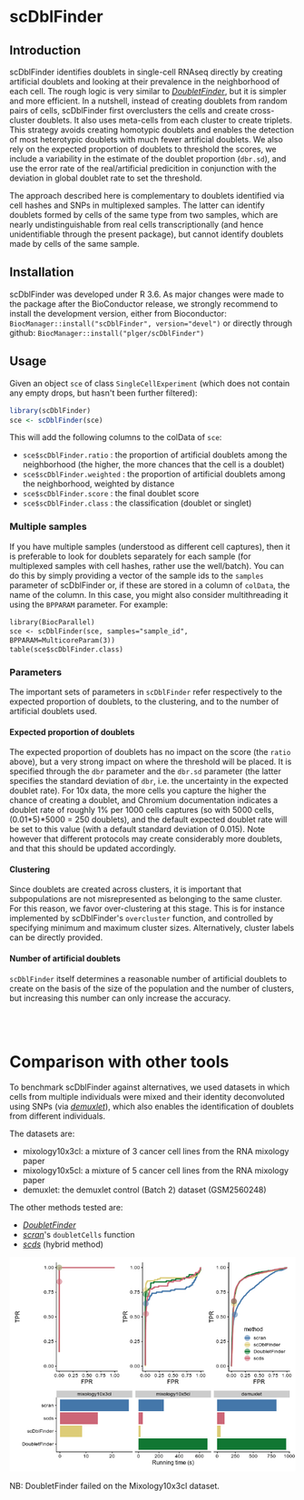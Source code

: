 # scDblFinder

## Introduction

scDblFinder identifies doublets in single-cell RNAseq directly by creating artificial doublets and looking at their 
prevalence in the neighborhood of each cell. The rough logic is very similar to 
*[DoubletFinder](https://github.com/chris-mcginnis-ucsf/DoubletFinder)*, but it is simpler and more efficient. In a 
nutshell, instead of creating doublets from random pairs of cells, scDblFinder first overclusters the cells and 
create cross-cluster doublets. It also uses meta-cells from each cluster to create triplets. This strategy avoids 
creating homotypic doublets and enables the detection of most heterotypic doublets with much fewer artificial doublets. 
We also rely on the expected proportion of doublets to threshold the scores, we include a variability in the estimate 
of the doublet proportion (`dbr.sd`), and use the error rate of the real/artificial predicition in conjunction with 
the deviation in global doublet rate to set the threshold.

The approach described here is complementary to doublets identified via cell hashes and SNPs in multiplexed samples. 
The latter can identify doublets formed by cells of the same type from two samples, which are nearly undistinguishable
from real cells transcriptionally (and hence unidentifiable through the present package), but cannot identify doublets
made by cells of the same sample.

## Installation

scDblFinder was developed under R 3.6. As major changes were made to the package after the BioConductor release, we strongly recommend to install the development version, either from Bioconductor:
`BiocManager::install("scDblFinder", version="devel")`
or directly through github:
`BiocManager::install("plger/scDblFinder")`

## Usage

Given an object `sce` of class `SingleCellExperiment` (which does not contain any empty drops, but hasn't been further filtered):

```r
library(scDblFinder)
sce <- scDblFinder(sce)
```

This will add the following columns to the colData of `sce`:

* `sce$scDblFinder.ratio` :  the proportion of artificial doublets among the neighborhood (the higher, the more chances that the cell is a doublet)
* `sce$scDblFinder.weighted` :  the proportion of artificial doublets among the neighborhood, weighted by distance
* `sce$scDblFinder.score` :  the final doublet score
* `sce$scDblFinder.class` : the classification (doublet or singlet)

### Multiple samples

If you have multiple samples (understood as different cell captures), then it is
preferable to look for doublets separately for each sample (for multiplexed samples with cell hashes, rather use the well/batch). You can do this by 
simply providing a vector of the sample ids to the `samples` parameter of scDblFinder or,
if these are stored in a column of `colData`, the name of the column. In this case,
you might also consider multithreading it using the `BPPARAM` parameter. For example:

```{r, eval=FALSE}
library(BiocParallel)
sce <- scDblFinder(sce, samples="sample_id", BPPARAM=MulticoreParam(3))
table(sce$scDblFinder.class)
```

### Parameters

The important sets of parameters in `scDblFinder` refer respectively to the expected proportion of doublets, to the clustering, and to the number of artificial doublets used.

#### Expected proportion of doublets

The expected proportion of doublets has no impact on the score (the `ratio` above), but a very strong impact on where the threshold will be placed. It is specified through the `dbr` parameter and the `dbr.sd` parameter (the latter specifies the standard deviation of `dbr`, i.e. the uncertainty in the expected doublet rate). For 10x data, the more cells you capture the higher the chance of creating a doublet, and Chromium documentation indicates a doublet rate of roughly 1\% per 1000 cells captures (so with 5000 cells, (0.01\*5)\*5000 = 250 doublets), and the default expected doublet rate will be set to this value (with a default standard deviation of 0.015). Note however that different protocols may create considerably more doublets, and that this should be updated accordingly.

#### Clustering

Since doublets are created across clusters, it is important that subpopulations are not misrepresented as belonging to the same cluster. For this reason, we favor over-clustering at this stage. This is for instance implemented by scDblFinder's `overcluster` function, and controlled by specifying minimum and maximum cluster sizes. Alternatively, cluster labels can be directly provided.

#### Number of artificial doublets

`scDblFinder` itself determines a reasonable number of artificial doublets to create on the basis of the size of the population and the number of clusters, but increasing this number can only increase the accuracy.

<br/><br/>

# Comparison with other tools

To benchmark scDblFinder against alternatives, we used datasets in which cells from multiple individuals were mixed and their identity deconvoluted using SNPs (via *[demuxlet](https://github.com/statgen/demuxlet)*), which also enables the identification of doublets from different individuals.

The datasets are:

* mixology10x3cl: a mixture of 3 cancer cell lines from the RNA mixology paper
* mixology10x5cl: a mixture of 5 cancer cell lines from the RNA mixology paper
* demuxlet: the demuxlet control (Batch 2) dataset (GSM2560248)

The other methods tested are:

* *[DoubletFinder](https://github.com/chris-mcginnis-ucsf/DoubletFinder)*
* *[scran](https://bioconductor.org/packages/3.9/scran)*'s `doubletCells` function
* *[scds](https://bioconductor.org/packages/3.9/scds)* (hybrid method)

![Accuracy and running time of the doublet detection methods](inst/docs/scDblFinder_comparison.png)

NB: DoubletFinder failed on the Mixology10x3cl dataset.
